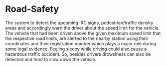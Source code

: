 # Road-Safety
The system to detect the upcoming IRC signs, pedestrian/traffic density areas and accordingly warn the driver about the speed limit for the vehicle. The vehicle that had been driven above the given maximum speed limit that the respective road limits, are alerted to the nearby station using their coordinates and their registration number which plays a major role during some legal evidence. Feeling sleepy while driving could also cause a hazardous traffic accident. So, besides drivers drowsiness can also be detected and tend to slow down the vehicle.

